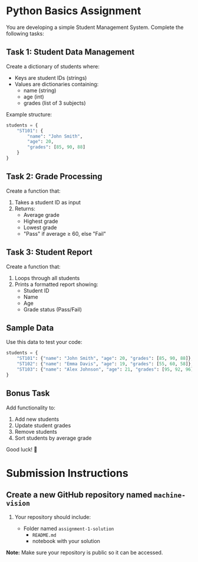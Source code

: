 # Python Basics Assignment

You are developing a simple Student Management System. Complete the following tasks:

## Task 1: Student Data Management
Create a dictionary of students where:
- Keys are student IDs (strings)
- Values are dictionaries containing:
  - name (string)
  - age (int)
  - grades (list of 3 subjects)

Example structure:
```python
students = {
    "ST101": {
        "name": "John Smith",
        "age": 20,
        "grades": [85, 90, 88]
    }
}
```

## Task 2: Grade Processing
Create a function that:
1. Takes a student ID as input
2. Returns:
   - Average grade
   - Highest grade
   - Lowest grade
   - "Pass" if average ≥ 60, else "Fail"

## Task 3: Student Report
Create a function that:
1. Loops through all students
2. Prints a formatted report showing:
   - Student ID
   - Name
   - Age
   - Grade status (Pass/Fail)

## Sample Data
Use this data to test your code:
```python
students = {
    "ST101": {"name": "John Smith", "age": 20, "grades": [85, 90, 88]},
    "ST102": {"name": "Emma Davis", "age": 19, "grades": [55, 60, 58]},
    "ST103": {"name": "Alex Johnson", "age": 21, "grades": [95, 92, 96]}
}
```

## Bonus Task
Add functionality to:
1. Add new students
2. Update student grades
3. Remove students
4. Sort students by average grade


Good luck! 🚀


# Submission Instructions

## Create a new GitHub repository named `machine-vision`

1. Your repository should include:

   - Folder named `assignment-1-solution`
        - `README.md`
        - notebook with your solution

**Note:** Make sure your repository is public so it can be accessed.
